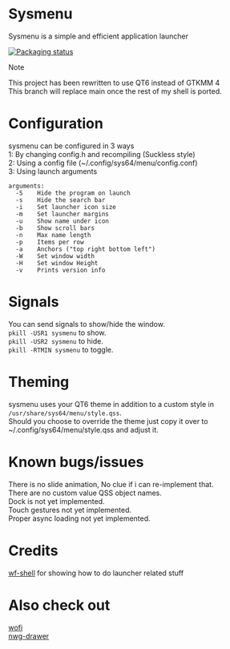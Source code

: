 # Sysmenu
Sysmenu is a simple and efficient application launcher<br>
<!---
// TODO: Add screenshots
![default](https://github.com/System64fumo/sysmenu/blob/qt-rewrite/preview_default.png "default")
![fullscreen](https://github.com/System64fumo/sysmenu/blob/qt-rewrite/preview_fullscreen.png "fullscreen")
-->
[![Packaging status](https://repology.org/badge/vertical-allrepos/sysmenu.svg)](https://repology.org/project/sysmenu/versions)

> [!NOTE]  
> This project has been rewritten to use QT6 instead of GTKMM 4<br>
> This branch will replace main once the rest of my shell is ported.<br>

# Configuration
sysmenu can be configured in 3 ways<br>
1: By changing config.h and recompiling (Suckless style)<br>
2: Using a config file (~/.config/sys64/menu/config.conf)<br>
3: Using launch arguments<br>
```
arguments:
  -S	Hide the program on launch
  -s	Hide the search bar
  -i	Set launcher icon size
  -m	Set launcher margins
  -u	Show name under icon
  -b	Show scroll bars
  -n	Max name length
  -p	Items per row
  -a	Anchors ("top right bottom left")
  -W	Set window width
  -H	Set window Height
  -v	Prints version info
```

# Signals
You can send signals to show/hide the window.<br>
``pkill -USR1 sysmenu`` to show.<br>
``pkill -USR2 sysmenu`` to hide.<br>
``pkill -RTMIN sysmenu`` to toggle.<br>

# Theming
sysmenu uses your QT6 theme in addition to a custom style in `/usr/share/sys64/menu/style.qss`.<br>
Should you choose to override the theme just copy it over to ~/.config/sys64/menu/style.qss and adjust it.<br>

# Known bugs/issues
There is no slide animation, No clue if i can re-implement that.<br>
There are no custom value QSS object names.<br>
Dock is not yet implemented.<br>
Touch gestures not yet implemented.<br>
Proper async loading not yet implemented.<br>

# Credits
[wf-shell](https://github.com/WayfireWM/wf-shell) for showing how to do launcher related stuff<br>

# Also check out
[wofi](https://hg.sr.ht/~scoopta/wofi)<br>
[nwg-drawer](https://github.com/nwg-piotr/nwg-drawer)<br>

